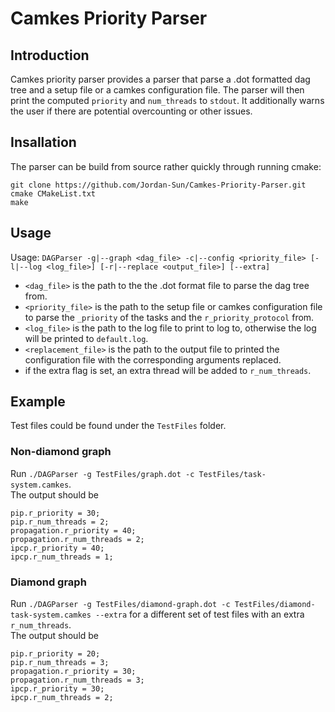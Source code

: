 # Camkes Priority Parser

## Introduction

Camkes priority parser provides a parser that parse a .dot formatted dag tree and a setup file or a camkes configuration file. The parser will then print the computed `priority` and `num_threads` to `stdout`. It additionally warns the user if there are potential overcounting or other issues.

## Insallation 

The parser can be build from source rather quickly through running cmake:
```
git clone https://github.com/Jordan-Sun/Camkes-Priority-Parser.git
cmake CMakeList.txt
make
```

## Usage

Usage: `DAGParser -g|--graph <dag_file> -c|--config <priority_file> [-l|--log <log_file>] [-r|--replace <output_file>] [--extra]`

- `<dag_file>` is the path to the the .dot format file to parse the dag tree from.  
- `<priority_file>` is the path to the setup file or camkes configuration file to parse the `_priority` of the tasks and the `r_priority_protocol` from.
- `<log_file>` is the path to the log file to print to log to, otherwise the log will be printed to `default.log`.
- `<replacement_file>` is the path to the output file to printed the configuration file with the corresponding arguments replaced.
- if the extra flag is set, an extra thread will be added to `r_num_threads`.

## Example

Test files could be found under the `TestFiles` folder.

### Non-diamond graph
Run `./DAGParser -g TestFiles/graph.dot -c TestFiles/task-system.camkes`.  
The output should be
```
pip.r_priority = 30;
pip.r_num_threads = 2;
propagation.r_priority = 40;
propagation.r_num_threads = 2;
ipcp.r_priority = 40;
ipcp.r_num_threads = 1;
```

### Diamond graph
Run `./DAGParser -g TestFiles/diamond-graph.dot -c TestFiles/diamond-task-system.camkes --extra` for a different set of test files with an extra `r_num_threads`.  
The output should be
```
pip.r_priority = 20;
pip.r_num_threads = 3;
propagation.r_priority = 30;
propagation.r_num_threads = 3;
ipcp.r_priority = 30;
ipcp.r_num_threads = 2;
```
